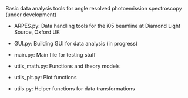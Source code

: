 Basic data analysis tools for angle resolved photoemission spectroscopy (under development)

- ARPES.py:       Data handling tools for the i05 beamline at Diamond Light Source, Oxford UK

- GUI.py:         Building GUI for data analysis (in progress)

- main.py:        Main file for testing stuff

- utils_math.py:  Functions and theory models

- utils_plt.py:   Plot functions

- utils.py:       Helper functions for data transformations
